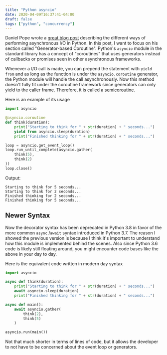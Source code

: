 ```yaml
---
title: "Python asyncio"
date: 2020-04-09T16:37:41-04:00
draft: false
tags: ["python", "concurrency"]
---
```


Daniel Pope wrote a [great blog post](http://mauveweb.co.uk/posts/2014/07/gevent-asynchronous-io-made-easy.html) describing the different ways of performing asynchronous I/O in Python. In this post, I want to focus on his section called "Generator-based Coroutine". Python's `asyncio` module in the standard library has a concept of "coroutines" that uses generators instead of callbacks or promises seen in other asynchronous frameworks. 

Whenever a I/O call is made, you can prepend the statement with `yield from` and as long as the function is under the `asyncio.coroutine` generator, the Python module will handle the call asynchronously. Now this method doesn't fully fit under the coroutine framework since generators can only yield to the caller frame. Therefore, it is called a [semicoroutine](https://en.wikipedia.org/wiki/Coroutine#Comparison_with_generators).

Here is an example of its usage

```python
import asyncio

@asyncio.coroutine
def think(duration):
    print("Starting to think for " + str(duration) + " seconds...")
    yield from asyncio.sleep(duration)
    print("Finished thinking for " + str(duration) + " seconds...")

loop = asyncio.get_event_loop()
loop.run_until_complete(asyncio.gather(
    think(5),
    think(2)
))
loop.close()
```

Output:

```
Starting to think for 5 seconds...
Starting to think for 2 seconds...
Finished thinking for 2 seconds...
Finished thinking for 5 seconds...
```

## Newer Syntax

Now the decorator syntax has been deprecated in Python 3.8 in favor of the more common `async` /`await` syntax introduced in Python 3.7.  The reason I showed the previous version is because I think it's important to understand how this module is implemented behind the scenes. Also since Python 3.6 code is likely still floating around,  you might encounter code bases like the above in your day to day.

Here is the equivalent code written in modern day syntax

```python
import asyncio

async def think(duration):
    print("Starting to think for " + str(duration) + " seconds...")
    await asyncio.sleep(duration)
    print("Finished thinking for " + str(duration) + " seconds...") 

async def main():
    await asyncio.gather(
        think(2),
        think(5)
    )

asyncio.run(main())
```

Not that much shorter in terms of lines of code, but it allows the developer to not have to be concerned about the event loop or generators.
